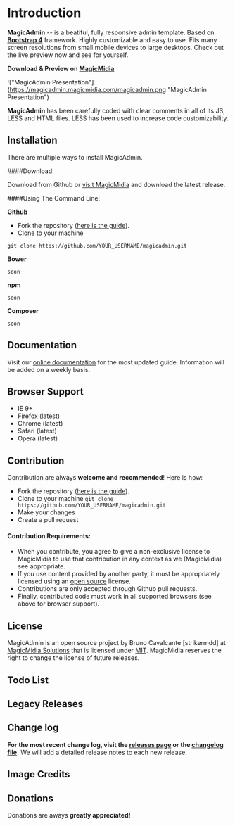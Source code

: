 Introduction
============

**MagicAdmin** -- is a beatiful, fully responsive admin template. Based on **[Bootstrap 4](https://github.com/twbs/bootstrap)** framework. Highly customizable and easy to use. Fits many screen resolutions from small mobile devices to large desktops. Check out the live preview now and see for yourself.

**Download & Preview on [MagicMidia](https://www.magicmidia.com)**

!["MagicAdmin Presentation"] (https://magicadmin.magicmidia.com/magicadmin.png "MagicAdmin Presentation")

**MagicAdmin** has been carefully coded with clear comments in all of its JS, LESS and HTML files. LESS has been used to increase code customizability.

Installation
------------
There are multiple ways to install MagicAdmin.

####Download:

Download from Github or [visit MagicMidia](https://magicadmin.magicmidia.com) and download the latest release.

####Using The Command Line:

**Github**

- Fork the repository ([here is the guide](https://help.github.com/articles/fork-a-repo/)).
- Clone to your machine
```
git clone https://github.com/YOUR_USERNAME/magicadmin.git
```

**Bower**

```
soon
```

**npm**

```
soon
```

**Composer**

```
soon
```

Documentation
-------------
Visit our [online documentation](https://magicadmin.magicmidia.com) for the most
updated guide. Information will be added on a weekly basis.

Browser Support
---------------
- IE 9+
- Firefox (latest)
- Chrome (latest)
- Safari (latest)
- Opera (latest)

Contribution
------------
Contribution are always **welcome and recommended**! Here is how:

- Fork the repository ([here is the guide](https://help.github.com/articles/fork-a-repo/)).
- Clone to your machine ```git clone https://github.com/YOUR_USERNAME/magicadmin.git```
- Make your changes
- Create a pull request

#### Contribution Requirements:

- When you contribute, you agree to give a non-exclusive license to MagicMidia to use that contribution in any context as we (MagicMidia) see appropriate.
- If you use content provided by another party, it must be appropriately licensed using an [open source](http://opensource.org/licenses) license.
- Contributions are only accepted through Github pull requests.
- Finally, contributed code must work in all supported browsers (see above for browser support).

License
-------
MagicAdmin is an open source project by Bruno Cavalcante [strikermdd] at [MagicMidia Solutions](http://www.magicmidia.com) that is licensed under [MIT](http://opensource.org/licenses/MIT). MagicMidia
reserves the right to change the license of future releases.

Todo List
---------


Legacy Releases
----------------


Change log
----------
**For the most recent change log, visit the [releases page](https://github.com/strikermdd/magicadmin/releases) or the [changelog file](https://github.com/strikermdd/magicadmin/blob/master/changelog.md).** We will add a detailed release notes to each new release. 

Image Credits
-------------


Donations
---------
Donations are aways **greatly appreciated!**


